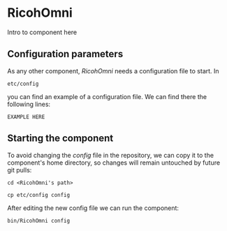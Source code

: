 # RicohOmni
Intro to component here


## Configuration parameters
As any other component, *RicohOmni* needs a configuration file to start. In
```
etc/config
```
you can find an example of a configuration file. We can find there the following lines:
```
EXAMPLE HERE
```

## Starting the component
To avoid changing the *config* file in the repository, we can copy it to the component's home directory, so changes will remain untouched by future git pulls:

```
cd <RicohOmni's path> 
```
```
cp etc/config config
```

After editing the new config file we can run the component:

```
bin/RicohOmni config
```
